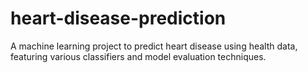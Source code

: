 # heart-disease-prediction
A machine learning project to predict heart disease using health data, featuring various classifiers and model evaluation techniques.
